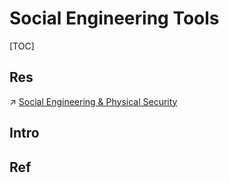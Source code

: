 # Social Engineering Tools

[TOC]



## Res
↗ [Social Engineering & Physical Security](../../🥇%20Best%20Practice/Social%20Engineering%20&%20Physical%20Security/Social%20Engineering%20&%20Physical%20Security.md)



## Intro


## Ref

